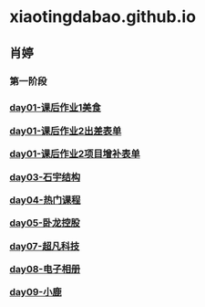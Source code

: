 # xiaotingdabao.github.io
<h2>肖婷</h2>
<h3>第一阶段<h3>
<p><a target="_blank" href="xiaotingdabao.github.io/肖婷-day01课后作业/html/1.html">day01-课后作业1美食</a</p>
<p><a target="_blank" href="https://xiaotingdabao.github.io/%E8%82%96%E5%A9%B7-day01%E8%AF%BE%E5%90%8E%E4%BD%9C%E4%B8%9A/html/2.html">day01-课后作业2出差表单</a</p>
<p><a target="_blank" href="https://xiaotingdabao.github.io/%E8%82%96%E5%A9%B7-day01%E8%AF%BE%E5%90%8E%E4%BD%9C%E4%B8%9A/html/3.html">day01-课后作业2项目增补表单</a</p>
<p><a target="_blank" href="https://xiaotingdabao.github.io/day02-%E8%AF%BE%E5%90%8E%E4%BD%9C%E4%B8%9A/html/shiyu.html">day03-石宇结构</a</p>
<p><a target="_blank" href="https://xiaotingdabao.github.io/%E8%82%96%E5%A9%B7-day04-%E8%AF%BE%E5%90%8E%E4%BD%9C%E4%B8%9A/html/zuoye.html">day04-热门课程</a</p>
<p><a target="_blank" href="https://xiaotingdabao.github.io/wolong/html/wolong.html">day05-卧龙控股</a</p>
<p><a target="_blank" href="https://xiaotingdabao.github.io/%E8%B6%85%E5%87%A1%E7%A7%91%E6%8A%80/html/chaofan.html">day07-超凡科技</a</p>
<p><a target="_blank" href="https://xiaotingdabao.github.io/dianzixiangce/html/dzxc.html">day08-电子相册</a</p>
<p><a target="_blank" href="https://xiaotingdabao.github.io/qg/html/qg.html">day09-小鹿</a</p>

